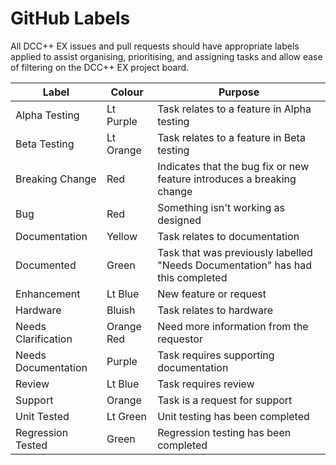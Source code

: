 # GitHub Labels

All DCC++ EX issues and pull requests should have appropriate labels applied to assist organising, prioritising, and assigning tasks and allow ease of filtering on the DCC++ EX project board.

Label | Colour | Purpose
------|--------|--------
Alpha Testing | Lt Purple | Task relates to a feature in Alpha testing
Beta Testing | Lt Orange | Task relates to a feature in Beta testing
Breaking Change | Red | Indicates that the bug fix or new feature introduces a breaking change
Bug | Red | Something isn't working as designed
Documentation | Yellow | Task relates to documentation
Documented | Green | Task that was previously labelled "Needs Documentation" has had this completed
Enhancement | Lt Blue | New feature or request
Hardware | Bluish | Task relates to hardware
Needs Clarification | Orange Red | Need more information from the requestor
Needs Documentation | Purple | Task requires supporting documentation
Review | Lt Blue | Task requires review
Support | Orange | Task is a request for support
Unit Tested | Lt Green | Unit testing has been completed
Regression Tested | Green | Regression testing has been completed
